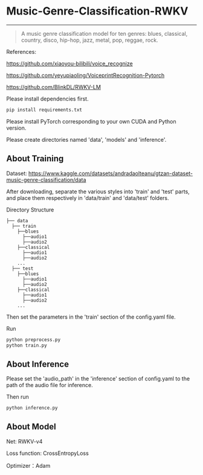 # Music-Genre-Classification-RWKV
___
>A music genre classification model for ten genres: blues, classical, country, disco, hip-hop, jazz, metal, pop, reggae, rock.

References:

https://github.com/xiaoyou-bilibili/voice_recognize

https://github.com/yeyupiaoling/VoiceprintRecognition-Pytorch

https://github.com/BlinkDL/RWKV-LM

Please install dependencies first.
```bash
pip install requirements.txt
```
Please install PyTorch corresponding to your own CUDA and Python version.

Please create directories named 'data', 'models' and 'inference'.
## About Training
Dataset: https://www.kaggle.com/datasets/andradaolteanu/gtzan-dataset-music-genre-classification/data

After downloading, separate the various styles into 'train' and 'test' parts, and place them respectively in 'data/train' and 'data/test' folders.

Directory Structure
```
├── data
  ├── train
    ├──blues
      ├──audio1
      ├──audio2
    ├──classical
      ├──audio1
      ├──audio2
    ...
  ├── test
    ├──blues
      ├──audio1
      ├──audio2
    ├──classical
      ├──audio1
      ├──audio2
    ...
```
Then set the parameters in the 'train' section of the config.yaml file.

Run
```bash
python preprocess.py
python train.py
```
## About Inference
Please set the 'audio_path' in the 'inference' section of config.yaml to the path of the audio file for inference.

Then run
```bash
python inference.py
```
## About Model
Net: RWKV-v4

Loss function: CrossEntropyLoss

Optimizer：Adam